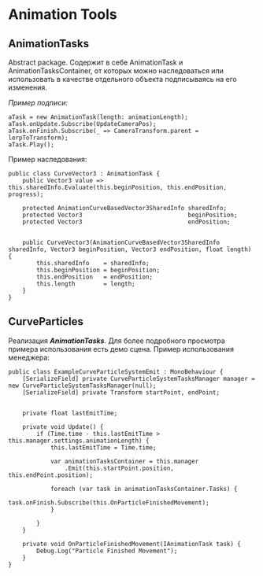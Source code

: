 ﻿# Animation Tools
## AnimationTasks
Abstract package. Содержит в себе AnimationTask и AnimationTasksContainer, от которых можно наследоваться или использовать в качестве отдельного объекта подписываясь на его изменения.

*Пример подписи:*

    aTask = new AnimationTask(length: animationLength);
    aTask.onUpdate.Subscribe(UpdateCameraPos);
    aTask.onFinish.Subscribe(_ => CameraTransform.parent = lerpToTransform);
    aTask.Play();
Пример наследования:

    public class CurveVector3 : AnimationTask {  
        public Vector3 value => this.sharedInfo.Evaluate(this.beginPosition, this.endPosition, progress);  
      
        protected AnimationCurveBasedVector3SharedInfo sharedInfo;  
        protected Vector3                              beginPosition;  
        protected Vector3                              endPosition;  
      
      
        public CurveVector3(AnimationCurveBasedVector3SharedInfo sharedInfo, Vector3 beginPosition, Vector3 endPosition, float length) {  
            this.sharedInfo    = sharedInfo;  
            this.beginPosition = beginPosition;  
            this.endPosition   = endPosition;  
            this.length        = length;  
        }   
    }

## CurveParticles
Реализация ***AnimationTasks***. Для более подробного просмотра примера использования есть демо сцена.
Пример использования менеджера:

    public class ExampleCurveParticleSystemEmit : MonoBehaviour {  
        [SerializeField] private CurveParticleSystemTasksManager manager = new CurveParticleSystemTasksManager(null);  
        [SerializeField] private Transform startPoint, endPoint;  
      
      
        private float lastEmitTime;  
      
        private void Update() {  
            if (Time.time - this.lastEmitTime > this.manager.settings.animationLength) {  
                this.lastEmitTime = Time.time;  
      
                var animationTasksContainer = this.manager  
				    .Emit(this.startPoint.position, this.endPoint.position);  
      
                foreach (var task in animationTasksContainer.Tasks) {  
                    task.onFinish.Subscribe(this.OnParticleFinishedMovement);  
                }  
                  
            }  
        }  
      
        private void OnParticleFinishedMovement(IAnimationTask task) {  
            Debug.Log("Particle Finished Movement");  
        }  
    }

